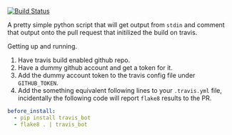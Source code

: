 [![Build Status](https://travis-ci.org/koddsson/travis-github-pr-bot.svg?branch=master)](https://travis-ci.org/koddsson/travis-github-pr-bot)

A pretty simple python script that will get output from `stdin` and comment
that output onto the pull request that initilized the build on travis.

Getting up and running.

1. Have travis build enabled github repo.
2. Have a dummy github account and get a token for it.
3. Add the dummy account token to the travis config file under `GITHUB_TOKEN`.
4. Add the something equivalent following lines to your `.travis.yml` file,
   incidentally the following code will report `flake8` results to the PR.
```yaml
before_install:
  - pip install travis_bot
  - flake8 . | travis_bot
```
